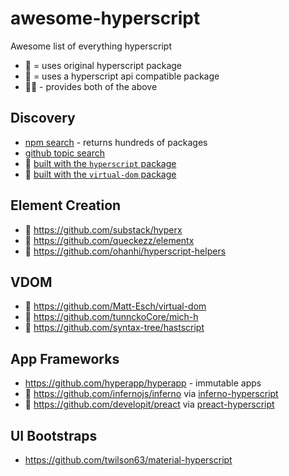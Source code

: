 # awesome-hyperscript
Awesome list of everything hyperscript

- 💯 = uses original hyperscript package
- 🔌 = uses a hyperscript api compatible package
- 💯🔌 - provides both of the above


## Discovery

- [npm search](https://npms.io/search?q=hyperscript) - returns hundreds of packages
- [github topic search](https://github.com/search?utf8=✓&q=topic%3Ahyperscript)
- 💯 [built with the `hyperscript` package](https://www.npmjs.com/browse/depended/hyperscript)
- 🔌 [built with the `virtual-dom` package](https://www.npmjs.com/browse/depended/virtual-dom)

## Element Creation

- 💯 https://github.com/substack/hyperx
- 🔌 https://github.com/queckezz/elementx
- 🔌 https://github.com/ohanhi/hyperscript-helpers

## VDOM

- 🔌 https://github.com/Matt-Esch/virtual-dom
- 🔌 https://github.com/tunnckoCore/mich-h
- 🔌 https://github.com/syntax-tree/hastscript

## App Frameworks

- https://github.com/hyperapp/hyperapp - immutable apps
- 🔌 https://github.com/infernojs/inferno via [inferno-hyperscript](https://www.npmjs.org/package/inferno-hyperscript)
- 🔌 https://github.com/developit/preact via [preact-hyperscript](https://github.com/queckezz/preact-hyperscript)

## UI Bootstraps

- https://github.com/twilson63/material-hyperscript

